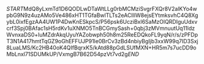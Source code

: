 $START$MdQ8yLxmTd1D6QODLwDTaWtLLg0rbMCMziSvgrFXQr8V2alKYo4wpbG9N9z4uzAMo5Ve486xHT1TGfaBwlTLTs2eACIlIW8ejsEYtmksvhC4Q8XgybL0ixfEgzAA4UW1P4DwKnESkpcS/P56psk6UcziBxl6SaMzOlQRDIguUdxvcrf3Spj0BAfac1sH5rdKv1uXNMO5TnBCGmySash+0qbj3zMVmnuutUq11ldzWvnxaDS0+luMZdrAkqUyuYAZobwph50h8m25ReEDQkoFL9yqN/r/s/zPFDpT3N1A417hmtTqGZ9oGhEFFUJP91le0BrCv3zBd4nbiyBgIjb3xxW99q7ID3Sxj8LuaLMS/Kc2HB40oK4QIfBqrxK5/kAtd88pGdLSUfMXN+HR5m7s7ucDD9oMbLnxl71SDUMkUP/VxmgB7B62D54pzVt7vd2g$END$